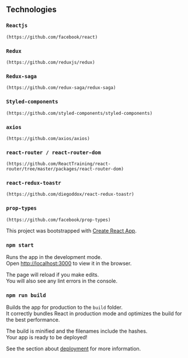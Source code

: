 ## Technologies

### `Reactjs`
`(https://github.com/facebook/react)`
### `Redux`
`(https://github.com/reduxjs/redux)`
### `Redux-saga `
`(https://github.com/redux-saga/redux-saga)`
### `Styled-components `
`(https://github.com/styled-components/styled-components)`
### `axios `
`(https://github.com/axios/axios)`
### `react-router / react-router-dom `
`(https://github.com/ReactTraining/react-router/tree/master/packages/react-router-dom)`
### `react-redux-toastr `
`(https://github.com/diegoddox/react-redux-toastr)`
### `prop-types `
`(https://github.com/facebook/prop-types)`

This project was bootstrapped with [Create React App](https://github.com/facebook/create-react-app).

### `npm start`

Runs the app in the development mode.<br>
Open [http://localhost:3000](http://localhost:3000) to view it in the browser.

The page will reload if you make edits.<br>
You will also see any lint errors in the console.

### `npm run build`

Builds the app for production to the `build` folder.<br>
It correctly bundles React in production mode and optimizes the build for the best performance.

The build is minified and the filenames include the hashes.<br>
Your app is ready to be deployed!

See the section about [deployment](https://facebook.github.io/create-react-app/docs/deployment) for more information.
